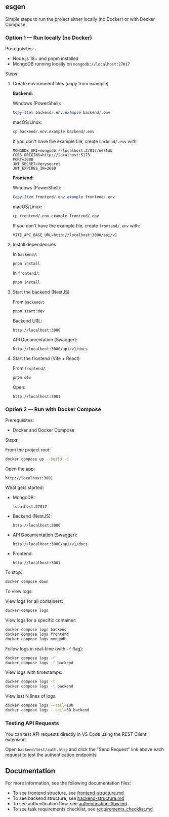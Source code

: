 ## esgen

Simple steps to run the project either locally (no Docker) or with Docker Compose.

### Option 1 — Run locally (no Docker)

Prerequisites:

- Node.js 18+ and pnpm installed
- MongoDB running locally on `mongodb://localhost:27017`

Steps:

1.  Create environment files (copy from example)

    **Backend:**

    Windows (PowerShell):

    ```powershell
    Copy-Item backend/.env.example backend/.env
    ```

    macOS/Linux:

    ```bash
    cp backend/.env.example backend/.env
    ```

    If you don't have the example file, create `backend/.env` with:

    ```
    MONGODB_URI=mongodb://localhost:27017/nestdb
    CORS_ORIGINS=http://localhost:5173
    PORT=3000
    JWT_SECRET=Verysecret
    JWT_EXPIRES_IN=3600
    ```

    **Frontend:**

    Windows (PowerShell):

    ```powershell
    Copy-Item frontend/.env.example frontend/.env
    ```

    macOS/Linux:

    ```bash
    cp frontend/.env.example frontend/.env
    ```

    If you don't have the example file, create `frontend/.env` with:

    ```
    VITE_API_BASE_URL=http://localhost:3000/api/v1
    ```

2.  Install dependencies

    In `backend/`:

    ```bash
    pnpm install
    ```

    In `frontend/`:

    ```bash
    pnpm install
    ```

3.  Start the backend (NestJS)

    From `backend/`:

    ```bash
    pnpm start:dev
    ```

    Backend URL:

    ```
    http://localhost:3000
    ```

    API Documentation (Swagger):

    ```
    http://localhost:3000/api/v1/docs
    ```

4.  Start the frontend (Vite + React)

    From `frontend/`:

    ```bash
    pnpm dev
    ```

    Open:

    ```
    http://localhost:3001
    ```

### Option 2 — Run with Docker Compose

Prerequisites:

- Docker and Docker Compose

Steps:

From the project root:

```bash
docker compose up --build -d
```

Open the app:

```
http://localhost:3001
```

What gets started:

- MongoDB:
  ```
  localhost:27017
  ```
- Backend (NestJS):
  ```
  http://localhost:3000
  ```
- API Documentation (Swagger):
  ```
  http://localhost:3000/api/v1/docs
  ```
- Frontend:
  ```
  http://localhost:3001
  ```

To stop:

```bash
docker compose down
```

To view logs:

View logs for all containers:

```bash
docker compose logs
```

View logs for a specific container:

```bash
docker compose logs backend
docker compose logs frontend
docker compose logs mongodb
```

Follow logs in real-time (with `-f` flag):

```bash
docker compose logs -f
docker compose logs -f backend
```

View logs with timestamps:

```bash
docker compose logs -t
docker compose logs -t backend
```

View last N lines of logs:

```bash
docker compose logs --tail=100
docker compose logs --tail=50 backend
```

### Testing API Requests

You can test API requests directly in VS Code using the REST Client extension.

Open `backend/test/auth.http` and click the "Send Request" link above each request to test the authentication endpoints.

## Documentation

For more information, see the following documentation files:

- To see frontend structure, see [frontend-structure.md](./frontend-structure.md)
- To see backend structure, see [backend-structure.md](./backend-structure.md)
- To see authentication flow, see [authentication-flow.md](./authentication-flow.md)
- To see task requirements checklist, see [requirements_checklist.md](./requirements_checklist.md)
